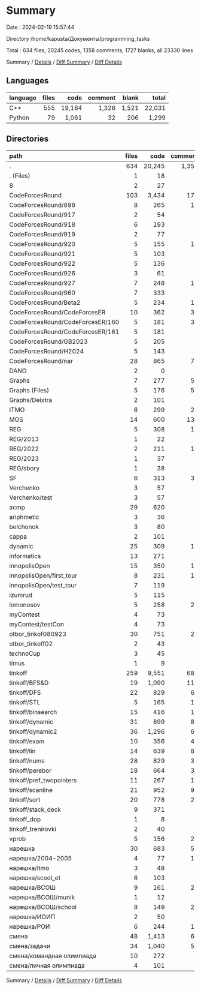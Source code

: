 # Summary

Date : 2024-02-19 15:57:44

Directory /home/kapusta/Документы/programming_tasks

Total : 634 files,  20245 codes, 1358 comments, 1727 blanks, all 23330 lines

Summary / [Details](details.md) / [Diff Summary](diff.md) / [Diff Details](diff-details.md)

## Languages
| language | files | code | comment | blank | total |
| :--- | ---: | ---: | ---: | ---: | ---: |
| C++ | 555 | 19,184 | 1,326 | 1,521 | 22,031 |
| Python | 79 | 1,061 | 32 | 206 | 1,299 |

## Directories
| path | files | code | comment | blank | total |
| :--- | ---: | ---: | ---: | ---: | ---: |
| . | 634 | 20,245 | 1,358 | 1,727 | 23,330 |
| . (Files) | 1 | 18 | 0 | 4 | 22 |
| 8 | 2 | 27 | 0 | 8 | 35 |
| CodeForcesRound | 103 | 3,434 | 177 | 176 | 3,787 |
| CodeForcesRound/898 | 8 | 265 | 10 | 9 | 284 |
| CodeForcesRound/917 | 2 | 54 | 2 | 3 | 59 |
| CodeForcesRound/918 | 6 | 193 | 0 | 11 | 204 |
| CodeForcesRound/919 | 2 | 77 | 0 | 2 | 79 |
| CodeForcesRound/920 | 5 | 155 | 10 | 7 | 172 |
| CodeForcesRound/921 | 5 | 103 | 0 | 6 | 109 |
| CodeForcesRound/922 | 5 | 136 | 2 | 8 | 146 |
| CodeForcesRound/926 | 3 | 61 | 0 | 3 | 64 |
| CodeForcesRound/927 | 7 | 248 | 15 | 15 | 278 |
| CodeForcesRound/960 | 7 | 333 | 8 | 13 | 354 |
| CodeForcesRound/Beta2 | 5 | 234 | 11 | 8 | 253 |
| CodeForcesRound/CodeForcesER | 10 | 362 | 38 | 26 | 426 |
| CodeForcesRound/CodeForcesER/160 | 5 | 181 | 31 | 20 | 232 |
| CodeForcesRound/CodeForcesER/161 | 5 | 181 | 7 | 6 | 194 |
| CodeForcesRound/GB2023 | 5 | 205 | 6 | 13 | 224 |
| CodeForcesRound/H2024 | 5 | 143 | 3 | 7 | 153 |
| CodeForcesRound/nar | 28 | 865 | 72 | 45 | 982 |
| DANO | 2 | 0 | 0 | 2 | 2 |
| Graphs | 7 | 277 | 51 | 31 | 359 |
| Graphs (Files) | 5 | 176 | 50 | 12 | 238 |
| Graphs/Deixtra | 2 | 101 | 1 | 19 | 121 |
| ITMO | 6 | 299 | 23 | 19 | 341 |
| MOS | 14 | 600 | 138 | 47 | 785 |
| REG | 5 | 308 | 19 | 20 | 347 |
| REG/2013 | 1 | 22 | 1 | 2 | 25 |
| REG/2022 | 2 | 211 | 17 | 8 | 236 |
| REG/2023 | 1 | 37 | 1 | 3 | 41 |
| REG/sbory | 1 | 38 | 0 | 7 | 45 |
| SF | 6 | 313 | 33 | 19 | 365 |
| Verchenko | 3 | 57 | 0 | 6 | 63 |
| Verchenko/test | 3 | 57 | 0 | 6 | 63 |
| acmp | 29 | 620 | 9 | 47 | 676 |
| ariphmetic | 3 | 36 | 0 | 7 | 43 |
| belchonok | 3 | 80 | 2 | 6 | 88 |
| cappa | 2 | 101 | 3 | 7 | 111 |
| dynamic | 25 | 309 | 11 | 58 | 378 |
| informatics | 13 | 271 | 2 | 24 | 297 |
| innopolisOpen | 15 | 350 | 14 | 29 | 393 |
| innopolisOpen/first_tour | 8 | 231 | 11 | 17 | 259 |
| innopolisOpen/test_tour | 7 | 119 | 3 | 12 | 134 |
| izumrud | 5 | 115 | 2 | 12 | 129 |
| lomonosov | 5 | 258 | 22 | 20 | 300 |
| myContest | 4 | 73 | 0 | 8 | 81 |
| myContest/testCon | 4 | 73 | 0 | 8 | 81 |
| otbor_tinkof080923 | 30 | 751 | 24 | 86 | 861 |
| otbor_tinkoff02 | 2 | 43 | 0 | 5 | 48 |
| technoCup | 3 | 45 | 0 | 6 | 51 |
| timus | 1 | 9 | 0 | 1 | 10 |
| tinkoff | 259 | 9,551 | 680 | 810 | 11,041 |
| tinkoff/BFS&D | 19 | 1,090 | 119 | 167 | 1,376 |
| tinkoff/DFS | 22 | 829 | 60 | 106 | 995 |
| tinkoff/STL | 5 | 165 | 15 | 7 | 187 |
| tinkoff/binsearch | 15 | 416 | 18 | 44 | 478 |
| tinkoff/dynamic | 31 | 899 | 80 | 37 | 1,016 |
| tinkoff/dynamic2 | 36 | 1,296 | 66 | 52 | 1,414 |
| tinkoff/exam | 10 | 356 | 43 | 25 | 424 |
| tinkoff/lin | 14 | 639 | 84 | 54 | 777 |
| tinkoff/nums | 28 | 829 | 32 | 61 | 922 |
| tinkoff/perebor | 18 | 664 | 32 | 62 | 758 |
| tinkoff/pref_twopointers | 11 | 267 | 16 | 32 | 315 |
| tinkoff/scanline | 21 | 952 | 92 | 91 | 1,135 |
| tinkoff/sort | 20 | 778 | 23 | 56 | 857 |
| tinkoff/stack_deck | 9 | 371 | 0 | 16 | 387 |
| tinkoff_dop | 1 | 8 | 0 | 1 | 9 |
| tinkoff_trenirovki | 2 | 40 | 0 | 5 | 45 |
| vprob | 5 | 156 | 27 | 8 | 191 |
| нарешка | 30 | 683 | 55 | 74 | 812 |
| нарешка/2004-2005 | 4 | 77 | 12 | 11 | 100 |
| нарешка/itmo | 3 | 48 | 5 | 7 | 60 |
| нарешка/scool_et | 6 | 103 | 1 | 16 | 120 |
| нарешка/ВСОШ | 9 | 161 | 26 | 15 | 202 |
| нарешка/ВСОШ/munik | 1 | 12 | 0 | 1 | 13 |
| нарешка/ВСОШ/school | 8 | 149 | 26 | 14 | 189 |
| нарешка/ИОИП | 2 | 50 | 0 | 6 | 56 |
| нарешка/РОИ | 6 | 244 | 11 | 19 | 274 |
| смена | 48 | 1,413 | 66 | 181 | 1,660 |
| смена/задачи | 34 | 1,040 | 58 | 141 | 1,239 |
| смена/командная олимпиада | 10 | 272 | 5 | 27 | 304 |
| смена/личная олимпиада | 4 | 101 | 3 | 13 | 117 |

Summary / [Details](details.md) / [Diff Summary](diff.md) / [Diff Details](diff-details.md)
